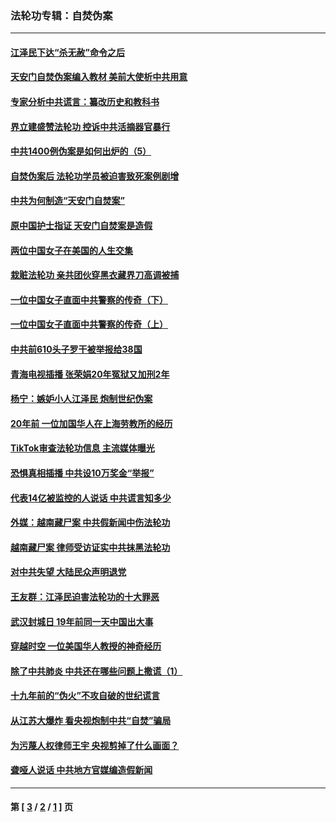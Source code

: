 ### 法轮功专辑：自焚伪案
---
#### [江泽民下达“杀无赦”命令之后](../../pages/nf5562/n13878084.md?12120430) 
#### [天安门自焚伪案编入教材 美前大使析中共用意](../../pages/nf5562/n13791932.md?12120430) 
#### [专家分析中共谎言：纂改历史和教科书](../../pages/nf5562/n13781542.md?12120430) 
#### [界立建盛赞法轮功 控诉中共活摘器官暴行](../../pages/nf5562/n13781971.md?12120430) 
#### [中共1400例伪案是如何出炉的（5）](../../pages/nf5562/n13226831.md?12120430) 
#### [自焚伪案后 法轮功学员被迫害致死案例剧增](../../pages/nf5562/n13190600.md?12120430) 
#### [中共为何制造“天安门自焚案”](../../pages/nf5562/n13183270.md?12120430) 
#### [原中国护士指证 天安门自焚案是造假](../../pages/nf5562/n13172289.md?12120430) 
#### [两位中国女子在美国的人生交集](../../pages/nf5562/n13156138.md?12120430) 
#### [栽赃法轮功 亲共团伙穿黑衣藏界刀高调被捕](../../pages/nf5562/n13073780.md?12120430) 
#### [一位中国女子直面中共警察的传奇（下）](../../pages/nf5562/n12989706.md?12120430) 
#### [一位中国女子直面中共警察的传奇（上）](../../pages/nf5562/n12985072.md?12120430) 
#### [中共前610头子罗干被举报给38国](../../pages/nf5562/n12975419.md?12120430) 
#### [青海电视插播 张荣娟20年冤狱又加刑2年](../../pages/nf5562/n12738166.md?12120430) 
#### [杨宁：嫉妒小人江泽民 炮制世纪伪案](../../pages/nf5562/n12724108.md?12120430) 
#### [20年前 一位加国华人在上海劳教所的经历](../../pages/nf5562/n12707932.md?12120430) 
#### [TikTok审查法轮功信息 主流媒体曝光](../../pages/nf5562/n12362336.md?12120430) 
#### [恐惧真相插播 中共设10万奖金“举报”](../../pages/nf5562/n12306396.md?12120430) 
#### [代表14亿被监控的人说话 中共谎言知多少](../../pages/nf5562/n12297484.md?12120430) 
#### [外媒：越南藏尸案 中共假新闻中伤法轮功](../../pages/nf5562/n12264411.md?12120430) 
#### [越南藏尸案 律师受访证实中共抹黑法轮功](../../pages/nf5562/n12261878.md?12120430) 
#### [对中共失望 大陆民众声明退党](../../pages/nf5562/n12187315.md?12120430) 
#### [王友群：江泽民迫害法轮功的十大罪恶](../../pages/nf5562/n12169074.md?12120430) 
#### [武汉封城日 19年前同一天中国出大事](../../pages/nf5562/n12150901.md?12120430) 
#### [穿越时空  一位美国华人教授的神奇经历](../../pages/nf5562/n12097460.md?12120430) 
#### [除了中共肺炎 中共还在哪些问题上撒谎（1）](../../pages/nf5562/n11955770.md?12120430) 
#### [十九年前的“伪火”不攻自破的世纪谎言](../../pages/nf5562/n11813238.md?12120430) 
#### [从江苏大爆炸 看央视炮制中共“自焚”骗局](../../pages/nf5562/n11140275.md?12120430) 
#### [为污蔑人权律师王宇 央视剪掉了什么画面？](../../pages/nf5562/n11130142.md?12120430) 
#### [聋哑人说话 中共地方官媒编造假新闻](../../pages/nf5562/n11006067.md?12120430) 

---
#### 第 [ [3](./3.md?12120430) / [2](./2.md?12120430) / [1](./1.md?12120430) ] 页
